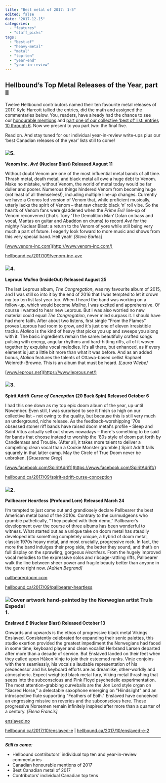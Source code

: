 ```yaml
---
title: "Best metal of 2017: 1-5"
edited: false
date: "2017-12-15"
categories:
  - "features"
  - "staff_picks"
tags:
  - "best-of"
  - "heavy-metal"
  - "metal"
  - "top-ten"
  - "year-end"
  - "year-in-review"
---
```


## Hellbound’s Top Metal Releases of the Year, part II

Twelve Hellbound contributors named their ten favourite metal releases of 2017. Kyle Harcott tallied the entries, did the math and assigned the commentaries below. You, readers, have already had the chance to see our [honourable mentions](https://hellbound.ca/2017/12/honourable-mentions-2017/) and [part one of our collective ‘best of’ list: entries 10 through 6](https://hellbound.ca/2017/12/best-metal-2017-6-10/). Now we present to you part two: the final five.

Read on. And stay tuned for our individual year-in-review write-ups plus our ‘best Canadian releases of the year’ lists still to come!

### ![](https://hellbound.ca/wp-content/uploads/2017/09/VenomInc_Ave_AlbumCover-300x300.jpg)5.

**Venom Inc.** **_Avé_** **(Nuclear Blast)** **Released August 11**

Without doubt Venom are one of the most influential metal bands of all time. Thrash metal, death metal, and black metal all owe a huge debt to Venom. Make no mistake, without Venom, the world of metal today would be far duller and poorer. Numerous things hindered Venom from becoming huge (not least of all themselves!), including multiple line-up changes. Currently we have a Cronos led version of Venom that, while proficient musically, utterly lacks the spirit of Venom – that raw chaotic black ‘n’ roll vibe. So the hearts of Venom fans were gladdened when the _Prime Evil_ line-up of Venom reconvened (that’s Tony ‘The Demolition Man’ Dolan on bass and vocal, Mantas on guitar and Abaddon on drums) to record _Avé_ for the mighty Nuclear Blast: a return to the Venom of yore while still being very much a part of future. I eagerly look forward to more music and shows from this very special band. Hell yeah! _\[Steve Earles\]_

[www.venom-inc.com](http://www.venom-inc.com/)

[hellbound.ca/2017/09/venom-inc-ave](https://hellbound.ca/2017/09/venom-inc-ave/)

### ![](https://hellbound.ca/wp-content/uploads/2017/12/Leprous-Malina-300x300.jpg)4.

**Leprous** **_Malina_** **(InsideOut)** **Released August 25**

The last Leprous album, _The Congregation_, was my favourite album of 2015, and I was still so into it by the end of 2016 that I was tempted to let it crown my top ten list last year too. When I heard the band was working on a follow-up, which would become _Malina_, I was excited and apprehensive. Of course I wanted to hear new Leprous. But I was also worried no new material could equal _The Congregation_, never mind surpass it. I should have had more faith. After about two listens, first single "From the Flames" proves Leprous had room to grow, and it's just one of eleven irresistible tracks. _Malina_ is the kind of heavy that picks you up and sweeps you along with it. The basic ingredients remain the same: beautifully crafted songs pulsing with energy, angular rhythms and hard-hitting riffs, all of it woven together by exquisite vocal melodies. It's all there, but enhanced, as if every element is just a little bit more than what it was before. And as an added bonus, _Malina_ features the talents of Ottawa-based cellist Raphael Weinroth-Browne. This is an album that must be heard. _\[Laura Wiebe\]_

[www.leprous.net](https://www.leprous.net/)

### ![](https://hellbound.ca/wp-content/uploads/2017/09/Spirit-Adrift-–-Curse-of-Conception-297x300.jpg)3.

**Spirit Adrift** **_Curse of Conception_** **(20 Buck Spin)** **Released October 6**

I had this one down as my top epic doom album of the year, up until November. Even still, I was surprised to see it finish so high on our collective list – not owing to the quality, but because this is still very much an underground, niche release. As the feedback-worshipping '70s obsessed stoner riff bands have raised doom metal's profile – Sleep and Saint Vitus actually sell out shows nowadays – there's something to be said for bands that choose instead to worship the '80s style of doom put forth by Candlemass and Trouble. (After all, it takes more talent to deliver a compelling clean vocal than a Cookie Monster grumble.) Spirit Adrift falls squarely in that latter camp. May the Circle of True Doom never be unbroken. \[_Gruesome Greg\]_

[www.facebook.com/SpiritAdrift](https://www.facebook.com/SpiritAdrift/)

[hellbound.ca/2017/09/spirit-adrift-curse-conception](https://hellbound.ca/2017/09/spirit-adrift-curse-conception/)

### ![](https://hellbound.ca/wp-content/uploads/2017/09/Pallbearer-Heartless-cover-300x298.jpg)2.

**Pallbearer** **_Heartless_** **(Profound Lore)** **Released March 24**

I’m tempted to just come out and grandiosely declare Pallbearer the best American metal band of the 2010s. Contrary to the curmudgeons who grumble pathetically, “They peaked with their demo,” Pallbearer’s development over the course of three albums has been wonderful to witness. What started out as a unique take on doom metal has steadily developed into something completely unique, a hybrid of doom metal, classic 1970s heavy metal, and most crucially, progressive rock. In fact, the more the band indulges their prog side, the better they sound, and that’s on full display on the sprawling, gorgeous _Heartless_. From the hugely improved vocal melodies to the expressive solos and ribcage-rattling riffs, Pallbearer walk the line between sheer power and fragile beauty better than anyone in the genre right now. _\[Adrien Begrand\]_

[pallbearerdoom.com](http://pallbearerdoom.com/)

[hellbound.ca/2017/09/pallbearer-heartless](https://hellbound.ca/2017/09/pallbearer-heartless/)

### ![Cover artwork hand-painted by the Norwegian artist Truls Espedal](https://hellbound.ca/wp-content/uploads/2017/10/enslaved-e-300x300.jpg)1.

**Enslaved** **_E_** **(Nuclear Blast)** **Released October 13**

Onwards and upwards is the ethos of progressive black metal Vikings Enslaved. Consistently celebrated for expanding their sonic palettes, this studio exertion provided the greatest impediment the Norwegians had faced in some time; keyboard player and clean vocalist Herbrand Larsen departed after more than a decade of service. But Enslaved landed on their feet when they called upon Håkon Vinje to join their esteemed ranks. Vinje conjoins with them seamlessly, his vocals a laudable representation of his predecessor and his keyboard efforts are as dreamlike, other-worldly and atmospheric. Expect weighted black metal fury, Viking metal thrashing that seeps into the subconscious and Pink Floyd psychedelic experimentation. The most attention-grabbing curveballs are the Jon Lord style organ on "Sacred Horse," a delectable saxophone emerging on "Hiindsiight" and an introspective flute supporting "Feathers of Eolh." Enslaved have conceived an engrossing missive on reveries and the subconscious here. These progressive Norsemen remain infinitely inspired after more than a quarter of a century. _\[Elena Francis\]_

[enslaved.no](http://enslaved.no/)

[hellbound.ca/2017/10/enslaved-e](https://hellbound.ca/2017/10/enslaved-e/) | [hellbound.ca/2017/10/enslaved-e-2](https://hellbound.ca/2017/10/enslaved-e-2/)

* * *

_**Still to come:**_

- Hellbound contributors’ individual top ten and year-in-review commentaries
- Canadian honourable mentions of 2017
- Best Canadian metal of 2017
- Contributors’ individual Canadian top tens
